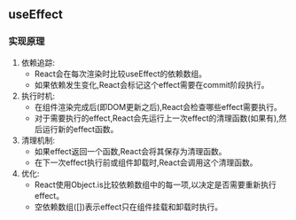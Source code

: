## useEffect

### 实现原理
1. 依赖追踪:
    - React会在每次渲染时比较useEffect的依赖数组。
    - 如果依赖发生变化,React会标记这个effect需要在commit阶段执行。
2. 执行时机:
    - 在组件渲染完成后(即DOM更新之后),React会检查哪些effect需要执行。
    - 对于需要执行的effect,React会先运行上一次effect的清理函数(如果有),然后运行新的effect函数。
3. 清理机制:
    - 如果effect返回一个函数,React会将其保存为清理函数。
    - 在下一次effect执行前或组件卸载时,React会调用这个清理函数。
4. 优化:
    - React使用Object.is比较依赖数组中的每一项,以决定是否需要重新执行effect。
    - 空依赖数组([])表示effect只在组件挂载和卸载时执行。




